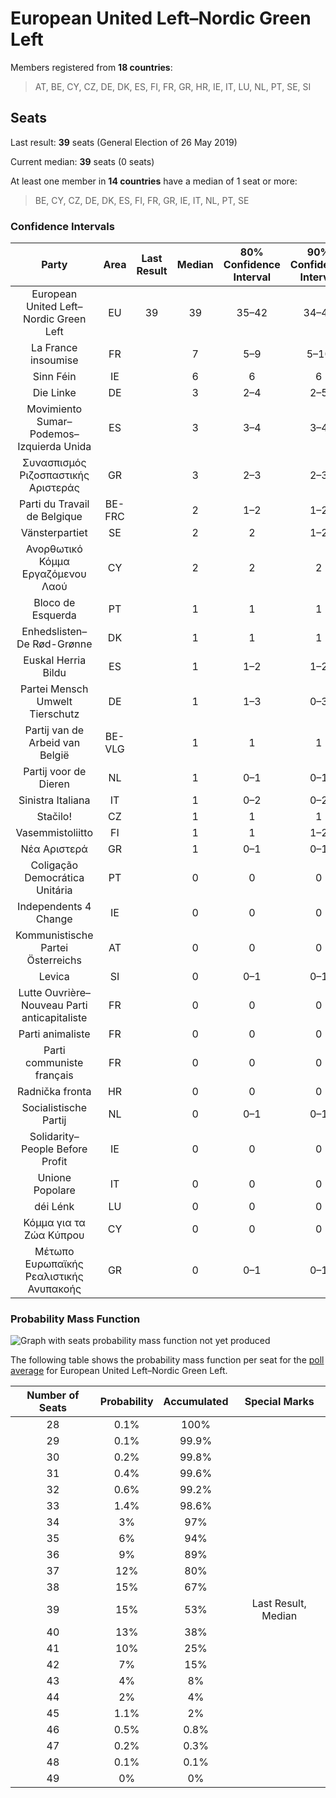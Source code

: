 # European United Left–Nordic Green Left

Members registered from **18 countries**:

> AT, BE, CY, CZ, DE, DK, ES, FI, FR, GR, HR, IE, IT, LU, NL, PT, SE, SI

## Seats

Last result: **39** seats (General Election of 26 May 2019)

Current median: **39** seats (0 seats)

At least one member in **14 countries** have a median of 1 seat or more:

> BE, CY, CZ, DE, DK, ES, FI, FR, GR, IE, IT, NL, PT, SE

### Confidence Intervals

| Party | Area | Last Result | Median | 80% Confidence Interval | 90% Confidence Interval | 95% Confidence Interval | 99% Confidence Interval |
|:-----:|:----:|:-----------:|:------:|:-----------------------:|:-----------------------:|:-----------------------:|:-----------------------:|
| European United Left–Nordic Green Left | EU | 39 | 39 | 35–42 | 34–43 | 33–44 | 31–46 |
| La France insoumise | FR | | 7 | 5–9 | 5–10 | 5–11 | 0–11 |
| Sinn Féin | IE | | 6 | 6 | 6 | 5–6 | 4–6 |
| Die Linke | DE | | 3 | 2–4 | 2–5 | 2–5 | 2–5 |
| Movimiento Sumar–Podemos–Izquierda Unida | ES | | 3 | 3–4 | 3–4 | 2–4 | 2–4 |
| Συνασπισμός Ριζοσπαστικής Αριστεράς | GR | | 3 | 2–3 | 2–3 | 2–4 | 2–4 |
| Parti du Travail de Belgique | BE-FRC | | 2 | 1–2 | 1–2 | 1–2 | 1–2 |
| Vänsterpartiet | SE | | 2 | 2 | 1–2 | 1–2 | 1–3 |
| Ανορθωτικό Κόμμα Εργαζόμενου Λαού | CY | | 2 | 2 | 2 | 1–2 | 1–2 |
| Bloco de Esquerda | PT | | 1 | 1 | 1 | 1 | 1 |
| Enhedslisten–De Rød-Grønne | DK | | 1 | 1 | 1 | 0–1 | 0–1 |
| Euskal Herria Bildu | ES | | 1 | 1–2 | 1–2 | 0–2 | 0–2 |
| Partei Mensch Umwelt Tierschutz | DE | | 1 | 1–3 | 0–3 | 0–3 | 0–3 |
| Partij van de Arbeid van België | BE-VLG | | 1 | 1 | 1 | 1 | 1–2 |
| Partij voor de Dieren | NL | | 1 | 0–1 | 0–1 | 0–1 | 0–2 |
| Sinistra Italiana | IT | | 1 | 0–2 | 0–2 | 0–2 | 0–3 |
| Stačilo! | CZ | | 1 | 1 | 1 | 0–2 | 0–2 |
| Vasemmistoliitto | FI | | 1 | 1 | 1–2 | 1–2 | 1–2 |
| Νέα Αριστερά | GR | | 1 | 0–1 | 0–1 | 0–1 | 0–1 |
| Coligação Democrática Unitária | PT | | 0 | 0 | 0 | 0 | 0 |
| Independents 4 Change | IE | | 0 | 0 | 0 | 0 | 0–2 |
| Kommunistische Partei Österreichs | AT | | 0 | 0 | 0 | 0 | 0 |
| Levica | SI | | 0 | 0–1 | 0–1 | 0–1 | 0–1 |
| Lutte Ouvrière–Nouveau Parti anticapitaliste | FR | | 0 | 0 | 0 | 0 | 0 |
| Parti animaliste | FR | | 0 | 0 | 0 | 0 | 0 |
| Parti communiste français | FR | | 0 | 0 | 0 | 0 | 0 |
| Radnička fronta | HR | | 0 | 0 | 0 | 0 | 0 |
| Socialistische Partij | NL | | 0 | 0–1 | 0–1 | 0–1 | 0–1 |
| Solidarity–People Before Profit | IE | | 0 | 0 | 0 | 0 | 0 |
| Unione Popolare | IT | | 0 | 0 | 0 | 0 | 0 |
| déi Lénk | LU | | 0 | 0 | 0 | 0 | 0 |
| Κόμμα για τα Ζώα Κύπρου | CY | | 0 | 0 | 0 | 0 | 0 |
| Μέτωπο Ευρωπαϊκής Ρεαλιστικής Ανυπακοής | GR | | 0 | 0–1 | 0–1 | 0–1 | 0–1 |

### Probability Mass Function

![Graph with seats probability mass function not yet produced](average-2024-04-15-seats-pmf-europeanunitedleft–nordicgreenleft.png "Seats Probability Mass Function")

The following table shows the probability mass function per seat for the [poll average](average-2024-04-15.html) for European United Left–Nordic Green Left.

| Number of Seats | Probability | Accumulated | Special Marks |
|:---------------:|:-----------:|:-----------:|:-------------:|
| 28 | 0.1% | 100% |  |
| 29 | 0.1% | 99.9% |  |
| 30 | 0.2% | 99.8% |  |
| 31 | 0.4% | 99.6% |  |
| 32 | 0.6% | 99.2% |  |
| 33 | 1.4% | 98.6% |  |
| 34 | 3% | 97% |  |
| 35 | 6% | 94% |  |
| 36 | 9% | 89% |  |
| 37 | 12% | 80% |  |
| 38 | 15% | 67% |  |
| 39 | 15% | 53% | Last Result, Median |
| 40 | 13% | 38% |  |
| 41 | 10% | 25% |  |
| 42 | 7% | 15% |  |
| 43 | 4% | 8% |  |
| 44 | 2% | 4% |  |
| 45 | 1.1% | 2% |  |
| 46 | 0.5% | 0.8% |  |
| 47 | 0.2% | 0.3% |  |
| 48 | 0.1% | 0.1% |  |
| 49 | 0% | 0% |  |


